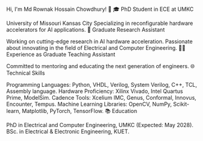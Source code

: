 Hi, I'm Md Rownak Hossain Chowdhury! 👋
🎓 PhD Student in ECE at UMKC

University of Missouri Kansas City
Specializing in reconfigurable hardware accelerators for AI applications.
🔬 Graduate Research Assistant

Working on cutting-edge research in AI hardware acceleration.
Passionate about innovating in the field of Electrical and Computer Engineering.
👨‍🏫 Experience as Graduate Teaching Assistant

Committed to mentoring and educating the next generation of engineers.
🌐 Technical Skills

Programming Languages: Python, VHDL, Verilog, System Verilog, C++, TCL, Assembly language.
Hardware Proficiency: Xilinx Vivado, Intel Quartus Prime, ModelSim.
Cadence Tools: Xcelium IMC, Genus, Conformal, Innovus, Encounter, Tempus.
Machine Learning Libraries: OpenCV, NumPy, Scikit-learn, Matplotlib, PyTorch, TensorFlow.
📚 Education

PhD in Electrical and Computer Engineering, UMKC (Expected: May 2028).
BSc. in Electrical & Electronic Engineering, KUET.



